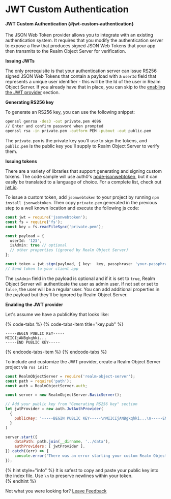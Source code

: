 # JWT Custom Authentication

#### JWT Custom Authentication {#jwt-custom-authentication}

The JSON Web Token provider allows you to integrate with an existing authentication system. It requires that you modify the authentication server to expose a flow that produces signed JSON Web Tokens that your app then transmits to the Realm Object Server for verification.

**Issuing JWTs**

The only prerequisite is that your authentication server can issue RS256 signed JSON Web Tokens that contain a payload with a `userId` field that represents a unique user identifier - this will be the Id of the user in Realm Object Server. If you already have that in place, you can skip to the [enabling the JWT provider](#enabling-the-jwt-provider) section.

**Generating RS256 key**

To generate an RS256 key, you can use the following snippet:

```bash
openssl genrsa -des3 -out private.pem 4096
// Enter and confirm password when prompted
openssl rsa -in private.pem -outform PEM -pubout -out public.pem
```

The `private.pem` is the private key you'll use to sign the tokens, and `public.pem` is the public key you'll supply to Realm Object Server to verify them.

**Issuing tokens**

There are a variety of libraries that support generating and signing custom tokens. The code sample will use auth0's [node-jsonwebtoken](https://github.com/auth0/node-jsonwebtoken), but it can easily be translated to a language of choice. For a complete list, check out [jwt.io](https://jwt.io).

To issue a custom token, add `jsonwebtoken` to your project by running `npm install jsonwebtoken`. Then copy `private.pem` generated in the previous step to a well known location and execute the following js code:

```typescript
const jwt = require('jsonwebtoken');
const fs = require('fs');
const key = fs.readFileSync('private.pem');

const payload = {
  userId: '123',
  isAdmin: true // optional
  // other properties (ignored by Realm Object Server)
};

const token = jwt.sign(payload, { key:  key, passphrase: 'your-passphrase' }, { algorithm: 'RS256'});
// Send token to your client app
```

The `isAdmin` field in the payload is optional and if it is set to `true`, Realm Object Server will authenticate the user as admin user. If not set or set to `false`, the user will be a regular user. You can add additional properties in the payload but they'll be ignored by Realm Object Server.

**Enabling the JWT provider**

Let's assume we have a publicKey that looks like: 

{% code-tabs %}
{% code-tabs-item title="key.pub" %}
```text
-----BEGIN PUBLIC KEY-----
MIICIjANBgkqhki...
-----END PUBLIC KEY-----
```
{% endcode-tabs-item %}
{% endcode-tabs %}

To include and customize the JWT provider, create a Realm Object Server project via `ros init`:

```javascript
const RealmObjectServer = require('realm-object-server');
const path = require('path');
const auth = RealmObjectServer.auth;

const server = new RealmObjectServer.BasicServer();

// Add your public key from "Generating RS256 key" section
let jwtProvider = new auth.JwtAuthProvider(
  {
    publicKey: '-----BEGIN PUBLIC KEY-----\nMIICIjANBgkqhki...\n-----END PUBLIC KEY-----'
  }
)

server.start({
    dataPath: path.join(__dirname, '../data'),
    authProviders: [ jwtProvider ],
}).catch((err) => {
    console.error("There was an error starting your custom Realm Object Server", err);
});
```

{% hint style="info" %}
It is safest to copy and paste your public key into the index file.  Use `\n` to preserve newlines within your token.  
{% endhint %}

Not what you were looking for? [Leave Feedback](https://realm3.typeform.com/to/A4guM3) 

